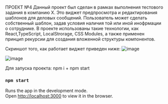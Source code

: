 ПРОЕКТ №4
Данный проект был сделан в рамках выполнения тестового задания в компанию Х.
Это виджет предпросмотра и редактирования шаблонов для деловых сообщений. Пользователь может сделать собственный шаблон, задав условия наличия той или иной инофрмации о сотруднике. 
В проекте использованы такие технологии, как React,TypeScript, LocalStrorage, CSS Modules, а также применен принцип рекурсии для создания вложенной структуры компонентов. 

Скриншот того, как работает виджет приведен ниже:
![image](https://github.com/LaLuceForte/4.Widget-App-React/assets/99562801/c7438fab-81bf-42b4-adaa-100a43243a99)

![image](https://github.com/LaLuceForte/4.Widget-App-React/assets/99562801/51bc99d1-686f-4555-82c3-a4a300c47bb9)

Для запуска проекта: npm i + npm start
### `npm start`

Runs the app in the development mode.\
Open [http://localhost:3000](http://localhost:3000) to view it in the browser.



